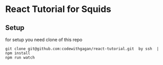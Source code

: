 # React Tutorial for Squids

## Setup
for setup you need clone of this repo 
```
git clone git@github.com:codewithgagan/react-tutorial.git  by ssh  | 
npm install
npm run watch
```
